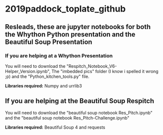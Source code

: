 # 2019paddock_toplate_github

## Resleads, these are jupyter notebooks for both the Whython Python presentation and the Beautiful Soup Presentation

### If you are helping at a Whython Presentation

You will need to download the "Respitch_Notebook_V6-Helper_Version.ipynb", The "imbedded pics" folder (I know i spelled it wrong ;p) and the "Python_kitchen_tools.py" file.

**Libraries required:** Numpy and urrlib3


## If you are helping at the Beautiful Soup Respitch

You will need to download the "beautiful soup notebook Res_Pitch.ipynb" and the "beautiful soup notebook Res_Pitch-Challenge.ipynb" 

**Libraries required:** Beautiful Soup 4 and requests

